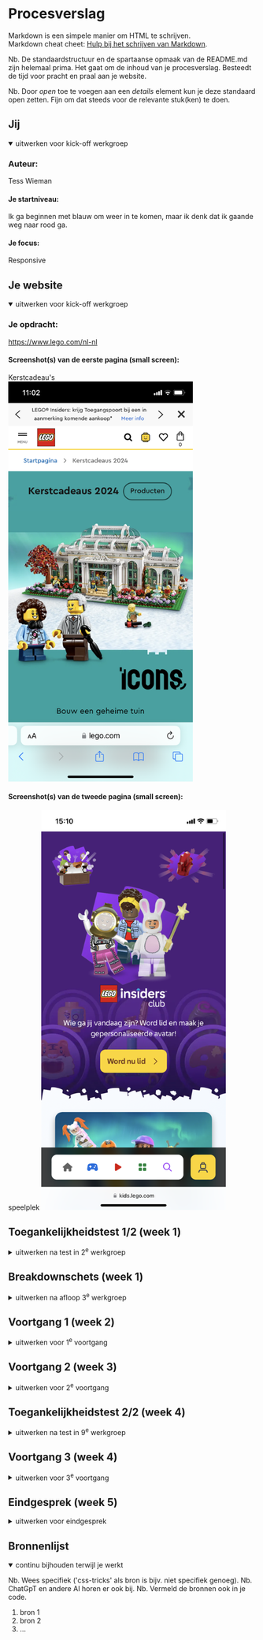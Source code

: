 # Procesverslag
Markdown is een simpele manier om HTML te schrijven.  
Markdown cheat cheet: [Hulp bij het schrijven van Markdown](https://github.com/adam-p/markdown-here/wiki/Markdown-Cheatsheet).

Nb. De standaardstructuur en de spartaanse opmaak van de README.md zijn helemaal prima. Het gaat om de inhoud van je procesverslag. Besteedt de tijd voor pracht en praal aan je website.

Nb. Door *open* toe te voegen aan een *details* element kun je deze standaard open zetten. Fijn om dat steeds voor de relevante stuk(ken) te doen.





## Jij

<details open>
  <summary>uitwerken voor kick-off werkgroep</summary>

  ### Auteur:
  Tess Wieman

  #### Je startniveau:
  Ik ga beginnen met blauw om weer in te komen, maar ik denk dat ik gaande weg naar rood ga.

  #### Je focus:
  Responsive
 
</details>





## Je website

<details open>
  <summary>uitwerken voor kick-off werkgroep</summary>

  ### Je opdracht:
  https://www.lego.com/nl-nl 

  #### Screenshot(s) van de eerste pagina (small screen):
  Kerstcadeau's   
  <img src="readme-images/IMG_8512.PNG" width="375px" alt="Kerstcadeau's pagina">

  #### Screenshot(s) van de tweede pagina (small screen): 
  speelplek
  <img src="readme-images/IMG_8532.PNG" width="375px" alt="Speelplek pagina">
 
</details>



## Toegankelijkheidstest 1/2 (week 1)

<details>
  <summary>uitwerken na test in 2<sup>e</sup> werkgroep</summary>

  ### Bevindingen na de screenreader test
  - Lijst met je bevindingen die in de test naar voren kwamen:
  - De screenreader hapert heel snel als je naar een andere pagina toe gaat.
  - Engelse namen worden verkeert uitgesproken zoals: "idea". 
  - Het sprak heel snel, maar ik kwam erachter dat dit aangepast kan worden. 
  - De navigatie menu klapt niet open.
  - Sommige afbeeldingen of knoppen hebben onduidelijke namen.
  - Het toetsenbord geeft wel geluidjes als een opdracht daarmee is gedaan als feedback.

  ### Oplossingen
  - Kleurcontrast groot maken voor kleurenblinden.
  - Correcte namen aan tags geven, zodat deze goed voorgelezen worden en te snappen zijn.
  - Aria hidden = "true; gebruiken als onderdelen niet voorgezelen hoeven door de screenreader.
  - Zo veelmogelijk Nederlandse woorden gebruiken behalve bij namen (bijv: "Star Wars"). 
  - Ondertiteling bij video's plaatsen.

  ### Bevindingen WCAG checklist
  Content 
  - De website gebruikt duidelijke taal en vermijd stijlfiguren, idiomen en ingewikkelde metaforen. Maar Engelse woorden worden niet goed uitgesproken.
  - De inhoud van knoppen, links en fomrulieren, hebben een unieke en duidelijke beschrijvingen.

  Global code 
  - De HTML code is vrijwel gevalideert, echter zijn er wel een aantal errors. 
  - ??? Gebruik een lang attribuut voor het html-element.
  - Elke pagina heeft zijn eigen unieke titel.
  - ??? Zorg ervoor dat de viewport-zoom niet is uitgeschakeld.

  Keyboard
  - Er is een zichtbare focusstijl voor interactieve elementen waarnaar wordt genavigeerd (tab en shift + tab) via toetsenbord invoer. Maar soms loopt deze vast nadat er is genavigeerd vooral als er naar een volgende pagina wordt genavigeerd.
  - De focusvolgorde van het toetsenbord komt overeen met de visuele lay-out.
  
  Mobile and touch
  - ??? Controleer of de site in elke richting kan worden gedraaid.
  - ??? Horizontaal scrollen verwijderen.
  - Knoppen en linkpictogrammen kunnen gemakkelijk worden geactiveerd.
  - Er is voldoende ruitme tussen interactieve items om een scrolgebied te creëen.

  Headings
  - Er worden kopelementen gebruikt om inhoud te introduceren.
  - Er wordt één h1 tag gebruikt op een pagina.
  - Kopelementen worden in een logische volgorde geschreven.
  - Kopniveaus worden niet overgeslagen.

  Lists
  - Er worden listelementen gebruikt voor lijstinhoud.
  
  Images
  - Niet alle images hebben een alt atribute. 
  - Decoratieve plaatsen hebben geen alt atribute.
  - ??? Bied een tekstalternatief voor complexe afbeeldingen zoals diagrammen, grafieken en kaarten.
  - Afbeeldingen die tekst bevatten, hebben een alt-beschrijving. Deze is soms niet heel concreet.

  Media
  - Video's worden wel automatisch afgespeeld.
  - Alle media kan in ieder geval met de muis worden gepauzeerd, maar met de toetsenbord is het mij nog niet gelukt (het kan kloppen dat ik niet de goede combinatie weet op mijn toetsenbord om dat met een screenreader te kunnen doen).
  - Er zijn geen ondertitels aanwezig bij video's.
  - Audio transcripties zijn niet aanwezig. 

  Controls
  - Er worden a elementen gebruikt voor links.
  - Links zijn herkenbaar als links.
  - ??? Zorg ervoor dat de besturingselementen de status :focus hebben.
  - Er worden button elementen gebruikt voor buttons.
  - ??? Zorg voor een skip-link en zorg ervoor dat deze zichtbaar is wanneer de focus ligt.
  - Links die in een nieuwe tablad of venster worden geopend worden geïdentiviseerd.

  Appearance
  - De donkere modus wordt niet ondersteund.
  - Hoge-contrast modus wordt ondersteund.
  - ??? Vergroot de tekstgrootte naar 200%.
  - Kleur is niet de enige manier waarop informatie wordt overgebracht.
  
  Animation 
  - Animaties zijn subtiel op de website.
  - Er is geen mechanisme om achtergrond video te pauzeren.
  - ??? Zorg ervoor dat alle animaties voldoen aan de mediaquery 'Voorkeur voor verminderde beweging'.
  
  Color contrast
  - Alle teksten hebben een normaal formaat.
  - Alle teksten hebben een contrast.
  - Alle icoons hebben een contrast.
  - ??? Controleer tekst die afbeeldingen of video overlapt.
  - ??? Controleer aangepaste ::selectiekleuren.
</details>



## Breakdownschets (week 1)

<details>
  <summary>uitwerken na afloop 3<sup>e</sup> werkgroep</summary>

  ### Breakdown schets, kerstcadeaus: 
  <img src="readme-images/breakdown-kerstcadeaus.png" width="375px" alt="breakdown schets van de pagina: kerstcadeaus">

  ### Breakdown schets, speelplek: 
  <img src="readme-images/breakdown-speelplek.png" width="375px" alt="breakdown schets van de pagina: speelplek">

</details>





## Voortgang 1 (week 2)

<details>
  <summary>uitwerken voor 1<sup>e</sup> voortgang</summary>

  ### Stand van zaken
  hier dit ging goed & dit was lastig (neem ook screenshots op van delen van je website en code)


  ### Agenda voor meeting
  samen met je groepje opstellen

  | student 1 Tess                                                           | student 2          | student 3    | student 4        |
  | ---                                                                      | ---                | ---          | ---              |
  | Moet ik onder plaatjes een p of een h gebruiken?                         | en dit             | en ik dit    | en dan ik dat    |
  | Als het scherm groter wordt verandere mijn plaatjes, hoe doe ik dit?     | dit als er tijd is | nog een punt | dit wil ik zeker |
  | Waarneer gebruik je een descendant in CSS?                               | ...                | ...          | ...              |


  ### Verslag van meeting
  hier na afloop snel de uitkomsten van de meeting vastleggen

  - Ik moet opnieuw mijn breakdown schets maken, want in Miro kan deze niet als image in hoge kwaliteit worden gemaakt. Ik kreeg als tip om het in Figma te doen. 
  - Voor icoontjes moet ik ::before gebruiken in plaats van een img tag, want zo wordt het toegankelijker. Maar later kreeg ik als opmerking van de docent Ivo dat ik ook een alt tag of een aria-label kan doen, want zo worden de icoontjes ook voorgelzen met de screenreader. 
  - De button die in een article stonden moesten veranderd worden naar een div. 
  - P in de section exclusieve veranderen naar een H tag.
  - Als ik een img wil veranderen van source omdat mijn pagina groter wordt moet ik in de html de media tag gebruiken.
  - MDN is een goede website!

</details>





## Voortgang 2 (week 3)

<details>
  <summary>uitwerken voor 2<sup>e</sup> voortgang</summary>

  ### Stand van zaken
  hier dit ging goed & dit was lastig (neem ook screenshots op van delen van je website en code)


  ### Agenda voor meeting
  samen met je groepje opstellen

  | student 1 Tess                                                                   | student 2          | student 3    | student 4        |
  | ---                                                                              | ---                | ---          | ---              |
  | Wanneer gebruik je een div en wanneer een article?                               | en dit             | en ik dit    | en dan ik dat    |
  | Wat is er mis met mijn hambugermenu dat het niet werkt?                          | dit als er tijd is | nog een punt | dit wil ik zeker |
  | Hoe orden ik een lijstje van mijn hamburger menu in nog een aantal lijstjes?     | ...                | ...          | ...              |
  | Hoe maak in een carousel van de artikelen?                                       | ...                | ...          | ...              |
  | Hoe maak in de afstand in een grid-template kleiner?                             | ...                | ...          | ...              |
  | Waarom wordt de class "icons" in de image tag opgegeven moment niet pasbaar?     | ...                | ...          | ...              |
  | Bij mijn volgende pagina (speelplek) maak ik ook sections, hoe moet ik deze dan naar css linken nu op mijn eerste pagina (kerstcadeaus) noem ik de section met de :nth-of-type    | ...                | ...          | ...              |


  ### Verslag van meeting
  hier na afloop snel de uitkomsten van de meeting vastleggen

  - Input type is email gebruiken in plaats van text.
  - :user-invalid gebruiken om de email gevlideerd of niet gevalideert checken in CSS.
  - Kies of je een class of nth-of-type gebruikt voor CSS 
  - In een lijst een lijstje maken voor de menu. Je moet een paar maken 2-3, maar je hoeft niet alles te doen. 
  - Winkelwagen veranderen naar een a tag 
  - Artikelen ordening veranderen zodat het logisch is voor een screenreader
  - regel 120 article veranderen naar div
  - HREF naar # veranderen 
  - Plaatjes veranderen naar procenten 

</details>





## Toegankelijkheidstest 2/2 (week 4)

<details>
  <summary>uitwerken na test in 9<sup>e</sup> werkgroep</summary>

  ### Bevindingen
  Lijst met je bevindingen die in de test naar voren kwamen (geef ook aan wat er verbeterd is):

</details>





## Voortgang 3 (week 4)

<details>
  <summary>uitwerken voor 3<sup>e</sup> voortgang</summary>

  ### Stand van zaken
  hier dit ging goed & dit was lastig (neem ook screenshots op van delen van je website en code)


  ### Agenda voor meeting
  samen met je groepje opstellen

  | student 1      | student 2          | student 3    | student 4        |
  | ---            | ---                | ---          | ---              |
  | dit bespreken  | en dit             | en ik dit    | en dan ik dat    |
  | en dat ook nog | dit als er tijd is | nog een punt | dit wil ik zeker |
  | ...            | ...                | ...          | ...              |


  ### Verslag van meeting
  hier na afloop snel de uitkomsten van de meeting vastleggen

  - punt 1
  - punt 2
  - nog een punt
  - ...

</details>





## Eindgesprek (week 5)

<details>
  <summary>uitwerken voor eindgesprek</summary>

  ### Je uitkomst - karakteristiek screenshots:
  <img src="readme-images/dummy-plaatje.jpg" width="375px" alt="uitomst opdracht 1">


  ### Dit ging goed/Heb ik geleerd: 
  Korte omschrijving met plaatjes

  <img src="readme-images/dummy-plaatje.jpg" width="375px" alt="top">


  ### Dit was lastig/Is niet gelukt:
  Korte omschrijving met plaatjes

  <img src="readme-images/dummy-plaatje.jpg" width="375px" alt="bummer">
</details>





## Bronnenlijst

<details open>
  <summary>continu bijhouden terwijl je werkt</summary>

  Nb. Wees specifiek ('css-tricks' als bron is bijv. niet specifiek genoeg). 
  Nb. ChatGpT en andere AI horen er ook bij.
  Nb. Vermeld de bronnen ook in je code.

  1. bron 1
  2. bron 2
  3. ...

</details>